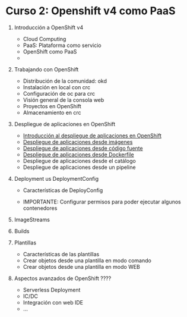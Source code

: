 # Curso 2: Openshift v4 como PaaS

1. Introducción a OpenShift v4
	* Cloud Computing
	* PaaS: Plataforma como servicio
	* OpenShift como PaaS
	* 
2. Trabajando con OpenShift
	* Distribución de la comunidad: okd
	* Instalación en local con crc
	* Configuración de oc para crc
	* Visión general de la consola web
	* Proyectos en OpenShift
	* Almacenamiento en crc

3. Despliegue de aplicaciones en OpenShift
	* [Introducción al despliegue de aplicaciones en OpenShift](modulo3/introduccion.md)
	* [Despliegue de aplicaciones desde imágenes](modulo3/imagen.md)
	* [Despliegue de aplicaciones desde código fuente](modulo3/codigo.md	)
	* [Despliegue de aplicaciones desde Dockerfile](modulo3/dockerfile.md)
	* Despliegue de aplicaciones desde el catálogo
	* Despliegue de aplicaciones desde un pipeline

3. Deployment us DeploymentConfig
	* Características de DeployConfig
	
	* IMPORTANTE: Configurar permisos para poder ejecutar algunos contenedores


5. ImageStreams
6. Builds

7. Plantillas

	* Características de las plantillas
	* Crear objetos desde una plantilla en modo comando
	* Crear objetos desde una plantilla en modo WEB

8. Aspectos avanzados de OpenShift ????
	
	* Serverless Deployment 
	* IC/DC
	* Integración con web IDE
	* ...
		





	
